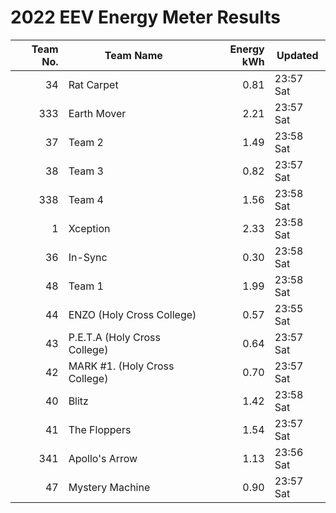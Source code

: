 # 2022 EEV Energy Meter Results
|Team No.|Team Name|Energy kWh|Updated|
|---:|---|---:|---|
|34|Rat Carpet|0.81|23:57 Sat|
|333|Earth Mover|2.21|23:57 Sat|
|37|Team 2|1.49|23:58 Sat|
|38|Team 3|0.82|23:57 Sat|
|338|Team 4|1.56|23:58 Sat|
|1|Xception|2.33|23:58 Sat|
|36|In-Sync|0.30|23:58 Sat|
|48|Team 1|1.99|23:58 Sat|
|44|ENZO (Holy Cross College)|0.57|23:55 Sat|
|43|P.E.T.A (Holy Cross College)|0.64|23:57 Sat|
|42|MARK #1. (Holy Cross College)|0.70|23:57 Sat|
|40|Blitz|1.42|23:58 Sat|
|41|The Floppers|1.54|23:57 Sat|
|341|Apollo's Arrow|1.13|23:56 Sat|
|47|Mystery Machine|0.90|23:57 Sat|
